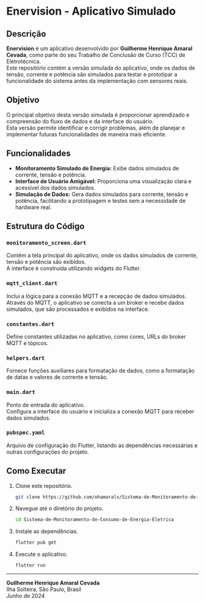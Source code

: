 # Enervision - Aplicativo Simulado

## Descrição

**Enervision** é um aplicativo desenvolvido por **Guilherme Henrique Amaral Cevada**, como parte do seu Trabalho de Conclusão de Curso (TCC) de Eletrotécnica.  
Este repositório contém a versão simulada do aplicativo, onde os dados de tensão, corrente e potência são simulados para testar e prototipar a funcionalidade do sistema antes da implementação com sensores reais.

## Objetivo

O principal objetivo desta versão simulada é proporcionar aprendizado e compreensão do fluxo de dados e da interface do usuário.  
Esta versão permite identificar e corrigir problemas, além de planejar e implementar futuras funcionalidades de maneira mais eficiente.

## Funcionalidades

- **Monitoramento Simulado de Energia:** Exibe dados simulados de corrente, tensão e potência.
- **Interface de Usuário Amigável:** Proporciona uma visualização clara e acessível dos dados simulados.
- **Simulação de Dados:** Gera dados simulados para corrente, tensão e potência, facilitando a prototipagem e testes sem a necessidade de hardware real.

## Estrutura do Código

### `monitoramento_screen.dart`

Contém a tela principal do aplicativo, onde os dados simulados de corrente, tensão e potência são exibidos.  
A interface é construída utilizando widgets do Flutter.

### `mqtt_client.dart`

Inclui a lógica para a conexão MQTT e a recepção de dados simulados.  
Através do MQTT, o aplicativo se conecta a um broker e recebe dados simulados, que são processados e exibidos na interface.

### `constantes.dart`

Define constantes utilizadas no aplicativo, como cores, URLs do broker MQTT e tópicos.

### `helpers.dart`

Fornece funções auxiliares para formatação de dados, como a formatação de datas e valores de corrente e tensão.

### `main.dart`

Ponto de entrada do aplicativo.  
Configura a interface do usuário e inicializa a conexão MQTT para receber dados simulados.

### `pubspec.yaml`

Arquivo de configuração do Flutter, listando as dependências necessárias e outras configurações do projeto.

## Como Executar

1. Clone este repositório.
   ```bash
   git clone https://github.com/ohamarals/Sistema-de-Monitoramento-de-Consumo-de-Energia-Eletrica.git
   ```
2. Navegue até o diretório do projeto.
   ```bash
   cd Sistema-de-Monitoramento-de-Consumo-de-Energia-Eletrica
   ```
3. Instale as dependências.
   ```bash
   flutter pub get
   ```
4. Execute o aplicativo.
   ```bash
   flutter run
   ```
---

**Guilherme Henrique Amaral Cevada**  
Ilha Solteira, São Paulo, Brasil  
Junho de 2024
